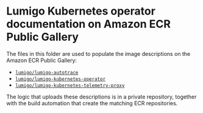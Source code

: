 # Lumigo Kubernetes operator documentation on Amazon ECR Public Gallery

The files in this folder are used to populate the image descriptions on the Amazon ECR Public Gallery:

* [`lumigo/lumigo-autotrace`](https://gallery.ecr.aws/lumigo/lumigo-autotrace)
* [`lumigo/lumigo-kubernetes-operator`](https://gallery.ecr.aws/lumigo/lumigo-kubernetes-operator)
* [`lumigo/lumigo-kubernetes-telemetry-proxy`](https://gallery.ecr.aws/lumigo/lumigo-kubernetes-telemetry-proxy)

The logic that uploads these descriptions is in a private repository, together with the build automation that create the matching ECR repositories.
